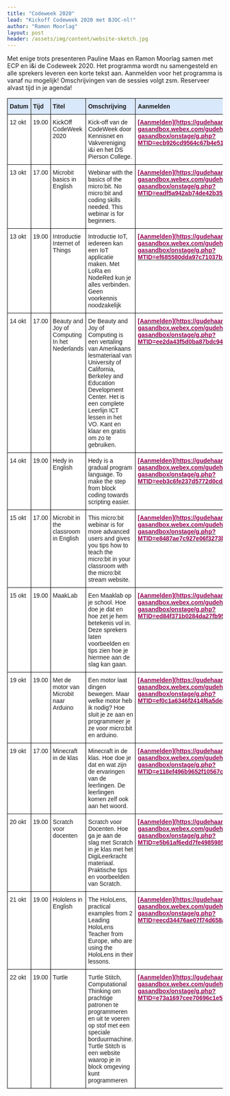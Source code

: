```yaml
---
title: "Codeweek 2020"
lead: "Kickoff Codeweek 2020 met BJOC-nl!"
author: "Ramon Moorlag"
layout: post
header: /assets/img/content/website-sketch.jpg
---
```

Met enige trots presenteren Pauline Maas en Ramon Moorlag samen met ECP en i&i de Codeweek 2020. 
Het programma wordt nu samengesteld en alle sprekers leveren een korte tekst aan. Aanmelden voor het programma is vanaf nu mogelijk! 
Omschrijvingen van de sessies volgt zsm. Reserveer alvast tijd in je agenda! 

<style type="text/css">
.tg  {border-collapse:collapse;border-spacing:0;}
.tg td{border-color:black;border-style:solid;border-width:1px;font-family:Arial, sans-serif;font-size:14px;
  overflow:hidden;padding:10px 5px;word-break:normal;}
.tg th{border-color:black;border-style:solid;border-width:1px;font-family:Arial, sans-serif;font-size:14px;
  font-weight:normal;overflow:hidden;padding:10px 5px;word-break:normal;}
.tg .tg-8gx3{background-color:#dae8fc;border-color:#000000;font-weight:bold;text-align:left;vertical-align:top}
.tg .tg-tgze{background-color:#ffffff;border-color:#000000;font-weight:bold;text-align:left;vertical-align:top}
.tg .tg-iks7{background-color:#ffffff;border-color:#000000;text-align:left;vertical-align:top}
</style>
<table class="tg">
<thead>
  <tr>
    <th class="tg-8gx3">Datum</th>
    <th class="tg-8gx3">Tijd</th>
    <th class="tg-8gx3">Titel</th>
    <th class="tg-8gx3">Omschrijving</th>
    <th class="tg-8gx3">Aanmelden</th>
  </tr>
</thead>
<tbody>
  <tr>
    <td class="tg-iks7">12 okt</td>
    <td class="tg-iks7">19.00</td>
    <td class="tg-iks7">KickOff CodeWeek 2020</td>
    <td class="tg-iks7">Kick-off van de CodeWeek door Kennisnet en Vakvereniging i&amp;i en het DS Pierson College.</td>
    <td class="tg-tgze"><a href="https://gudehaan-gasandbox.webex.com/gudehaan-gasandbox/onstage/g.php?MTID=ecb926cd9564c67b4e511702ed0337ff9" target="_blank" rel="noopener noreferrer"><span style="color:#905">[Aanmelden](https://gudehaan-gasandbox.webex.com/gudehaan-gasandbox/onstage/g.php?MTID=ecb926cd9564c67b4e511702ed0337ff9)</span></a></td>
  </tr>
  <tr>
    <td class="tg-iks7">13 okt</td>
    <td class="tg-iks7">17.00</td>
    <td class="tg-iks7">Microbit basics in English</td>
    <td class="tg-iks7">Webinar with the basics of the micro:bit. No micro:bit and coding skills needed. This webinar is for beginners.</td>
    <td class="tg-tgze"><a href="https://gudehaan-gasandbox.webex.com/gudehaan-gasandbox/onstage/g.php?MTID=eadf5a942ab74de42b35b34854d714a55" target="_blank" rel="noopener noreferrer"><span style="color:#905">[Aanmelden](https://gudehaan-gasandbox.webex.com/gudehaan-gasandbox/onstage/g.php?MTID=eadf5a942ab74de42b35b34854d714a55)</span></a></td>
  </tr>
  <tr>
    <td class="tg-iks7">13 okt</td>
    <td class="tg-iks7">19.00</td>
    <td class="tg-iks7">Introductie Internet of Things</td>
    <td class="tg-iks7">Introductie IoT, iedereen kan een IoT applicatie maken. Met LoRa en NodeRed kun je alles verbinden. Geen voorkennis noodzakelijk</td>
    <td class="tg-tgze"><a href="https://gudehaan-gasandbox.webex.com/gudehaan-gasandbox/onstage/g.php?MTID=ef685580dda97c71037b15c3b1c11207a" target="_blank" rel="noopener noreferrer"><span style="color:#905">[Aanmelden](https://gudehaan-gasandbox.webex.com/gudehaan-gasandbox/onstage/g.php?MTID=ef685580dda97c71037b15c3b1c11207a)</span></a></td>
  </tr>
  <tr>
    <td class="tg-iks7">14 okt</td>
    <td class="tg-iks7">17.00</td>
    <td class="tg-iks7">Beauty and Joy of Computing In het Nederlands</td>
    <td class="tg-iks7">De Beauty and Joy of Computing is een vertaling van Amerikaans lesmateriaal van University of California, Berkeley and Education Development Center. Het is een complete Leerlijn ICT lessen in het VO. Kant en klaar en gratis om zo te gebruiken.</td>
    <td class="tg-tgze"><a href="https://gudehaan-gasandbox.webex.com/gudehaan-gasandbox/onstage/g.php?MTID=ee2da43f5d0ba87bdc94b179da8373426" target="_blank" rel="noopener noreferrer"><span style="color:#905">[Aanmelden](https://gudehaan-gasandbox.webex.com/gudehaan-gasandbox/onstage/g.php?MTID=ee2da43f5d0ba87bdc94b179da8373426)</span></a></td>
  </tr>
  <tr>
    <td class="tg-iks7">14 okt</td>
    <td class="tg-iks7">19.00</td>
    <td class="tg-iks7">Hedy in English</td>
    <td class="tg-iks7">Hedy is a gradual program language. To make the step from block coding towards scripting easier.</td>
    <td class="tg-tgze"><a href="https://gudehaan-gasandbox.webex.com/gudehaan-gasandbox/onstage/g.php?MTID=eeb3c6fe237d5772d0cd83a9e2a9d969a" target="_blank" rel="noopener noreferrer"><span style="color:#905">[Aanmelden](https://gudehaan-gasandbox.webex.com/gudehaan-gasandbox/onstage/g.php?MTID=eeb3c6fe237d5772d0cd83a9e2a9d969a)</span></a></td>
  </tr>
  <tr>
    <td class="tg-iks7">15 okt</td>
    <td class="tg-iks7">17.00</td>
    <td class="tg-iks7">Microbit in the classroom in English</td>
    <td class="tg-iks7">This micro:bit webinar is for more advanced users and gives you tips how to teach the micro:bit in your classroom with the micro:bit stream website.</td>
    <td class="tg-tgze"><a href="https://gudehaan-gasandbox.webex.com/gudehaan-gasandbox/onstage/g.php?MTID=e8487ae7c927e06f3273b973a437b95a5" target="_blank" rel="noopener noreferrer"><span style="color:#905">[Aanmelden](https://gudehaan-gasandbox.webex.com/gudehaan-gasandbox/onstage/g.php?MTID=e8487ae7c927e06f3273b973a437b95a5)</span></a></td>
  </tr>
  <tr>
    <td class="tg-iks7">15 okt</td>
    <td class="tg-iks7">19.00</td>
    <td class="tg-iks7">MaakLab</td>
    <td class="tg-iks7">Een Maaklab op je school. Hoe doe je dat en hoe zet je hem betekenis vol in. Deze sprekers laten voorbeelden en tips zien hoe je hiermee aan de slag kan gaan.</td>
    <td class="tg-tgze"><a href="https://gudehaan-gasandbox.webex.com/gudehaan-gasandbox/onstage/g.php?MTID=ed84f371b0284da27fb95f388c4d5b2f0" target="_blank" rel="noopener noreferrer"><span style="color:#905">[Aanmelden](https://gudehaan-gasandbox.webex.com/gudehaan-gasandbox/onstage/g.php?MTID=ed84f371b0284da27fb95f388c4d5b2f0)</span></a></td>
  </tr>
  <tr>
    <td class="tg-iks7">19 okt</td>
    <td class="tg-iks7">19.00</td>
    <td class="tg-iks7">Met de motor van Microbit naar Arduino</td>
    <td class="tg-iks7">Een motor laat dingen bewegen. Maar welke motor heb ik nodig? Hoe sluit je ze aan en programmeer je ze voor micro:bit en arduino.</td>
    <td class="tg-tgze"><a href="https://gudehaan-gasandbox.webex.com/gudehaan-gasandbox/onstage/g.php?MTID=ef0c1a6346f2414f6a5de817d071e1764" target="_blank" rel="noopener noreferrer"><span style="color:#905">[Aanmelden](https://gudehaan-gasandbox.webex.com/gudehaan-gasandbox/onstage/g.php?MTID=ef0c1a6346f2414f6a5de817d071e1764)</span></a></td>
  </tr>
  <tr>
    <td class="tg-iks7">19 okt</td>
    <td class="tg-iks7">17.00</td>
    <td class="tg-iks7">Minecraft in de klas</td>
    <td class="tg-iks7">Minecraft in de klas. Hoe doe je dat en wat zijn de ervaringen van de leerlingen. De leerlingen komen zelf ook aan het woord.</td>
    <td class="tg-tgze"><a href="https://gudehaan-gasandbox.webex.com/gudehaan-gasandbox/onstage/g.php?MTID=e118ef496b9652f10567c20c2f8e8cd14" target="_blank" rel="noopener noreferrer"><span style="color:#905">[Aanmelden](https://gudehaan-gasandbox.webex.com/gudehaan-gasandbox/onstage/g.php?MTID=e118ef496b9652f10567c20c2f8e8cd14)</span></a></td>
  </tr>
  <tr>
    <td class="tg-iks7">20 okt</td>
    <td class="tg-iks7">19.00</td>
    <td class="tg-iks7">Scratch voor docenten</td>
    <td class="tg-iks7">Scratch voor Docenten. Hoe ga je aan de slag met Scratch in je klas met het DigiLeerkracht materiaal. Praktische tips en voorbeelden van Scratch.</td>
    <td class="tg-tgze"><a href="https://gudehaan-gasandbox.webex.com/gudehaan-gasandbox/onstage/g.php?MTID=e5b61af6edd7fe498598594cee3d66560" target="_blank" rel="noopener noreferrer"><span style="color:#905">[Aanmelden](https://gudehaan-gasandbox.webex.com/gudehaan-gasandbox/onstage/g.php?MTID=e5b61af6edd7fe498598594cee3d66560)</span></a></td>
  </tr>
  <tr>
    <td class="tg-iks7">21 okt</td>
    <td class="tg-iks7">19.00</td>
    <td class="tg-iks7">Hololens in English</td>
    <td class="tg-iks7">The HoloLens, practical examples from 2 Leading HoloLens Teacher from Europe, who are using the HoloLens in their lessons.</td>
    <td class="tg-tgze"><a href="https://gudehaan-gasandbox.webex.com/gudehaan-gasandbox/onstage/g.php?MTID=eecd34476ae07f74d658a47b1c02e0dbe" target="_blank" rel="noopener noreferrer"><span style="color:#905">[Aanmelden](https://gudehaan-gasandbox.webex.com/gudehaan-gasandbox/onstage/g.php?MTID=eecd34476ae07f74d658a47b1c02e0dbe)</span></a></td>
  </tr>
  <tr>
    <td class="tg-iks7">22 okt</td>
    <td class="tg-iks7">19.00</td>
    <td class="tg-iks7">Turtle</td>
    <td class="tg-iks7">Turtle Stitch, Computational Thinking om prachtige patronen te programmeren en uit te voeren op stof met een speciale borduurmachine. Turtle Stitch is een website waarop je in block omgeving kunt programmeren</td>
    <td class="tg-tgze"><a href="https://gudehaan-gasandbox.webex.com/gudehaan-gasandbox/onstage/g.php?MTID=e73a1697cee70696c1e5b4956a367e392" target="_blank" rel="noopener noreferrer"><span style="color:#905">[Aanmelden](https://gudehaan-gasandbox.webex.com/gudehaan-gasandbox/onstage/g.php?MTID=e73a1697cee70696c1e5b4956a367e392)</span></a></td>
  </tr>
</tbody>
</table>
